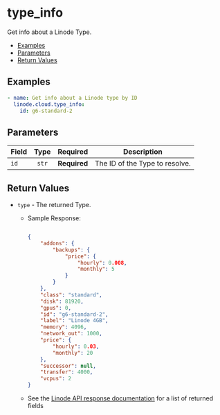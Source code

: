 # type_info

Get info about a Linode Type.

- [Examples](#examples)
- [Parameters](#parameters)
- [Return Values](#return-values)

## Examples

```yaml
- name: Get info about a Linode type by ID
  linode.cloud.type_info:
    id: g6-standard-2
```


## Parameters

| Field     | Type | Required | Description                                                                  |
|-----------|------|----------|------------------------------------------------------------------------------|
| `id` | <center>`str`</center> | <center>**Required**</center> | The ID of the Type to resolve.   |

## Return Values

- `type` - The returned Type.

    - Sample Response:
        ```json
        
        {
            "addons": {
                "backups": {
                    "price": {
                        "hourly": 0.008,
                        "monthly": 5
                    }
                }
            },
            "class": "standard",
            "disk": 81920,
            "gpus": 0,
            "id": "g6-standard-2",
            "label": "Linode 4GB",
            "memory": 4096,
            "network_out": 1000,
            "price": {
                "hourly": 0.03,
                "monthly": 20
            },
            "successor": null,
            "transfer": 4000,
            "vcpus": 2
        }
        ```
    - See the [Linode API response documentation](https://www.linode.com/docs/api/linode-types/#type-view) for a list of returned fields


